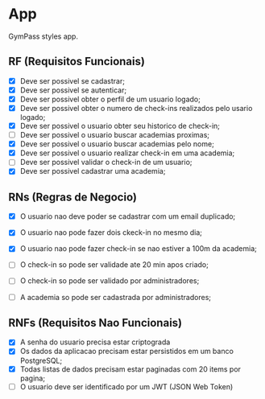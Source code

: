 # App

GymPass styles app.

## RF (Requisitos Funcionais)

- [x] Deve ser possivel se cadastrar;
- [x] Deve ser possivel se autenticar;
- [x] Deve ser possivel obter o perfil de um usuario logado;
- [x] Deve ser possivel obter o numero de check-ins realizados pelo usario logado;
- [x] Deve ser possivel o usuario obter seu historico de check-in;
- [ ] Deve ser possivel o usuario buscar academias proximas;
- [x] Deve ser possivel o usuario buscar academias pelo nome;
- [x] Deve ser possivel o usuario realizar check-in em uma academia;
- [ ] Deve ser possivel validar o check-in de um usuario;
- [x] Deve ser possivel cadastrar uma academia;

## RNs (Regras de Negocio)

- [x] O usuario nao deve poder se cadastrar com um email duplicado;
- [x] O usuario nao pode fazer dois ckeck-in no mesmo dia;
- [x] O usuario nao pode fazer check-in se nao estiver a 100m da academia;
- [ ] O check-in so pode ser validade ate 20 min apos criado;
- [ ] O check-in so pode ser validado por administradores;
- [ ] A academia so pode ser cadastrada por administradores;


## RNFs (Requisitos Nao Funcionais)	

- [x] A senha do usuario precisa estar criptograda
- [x] Os dados da aplicacao precisam estar persistidos em um banco PostgreSQL;
- [x] Todas listas de dados precisam estar paginadas com 20 items por pagina;
- [ ] O usuario deve ser identificado por um JWT (JSON Web Token)
